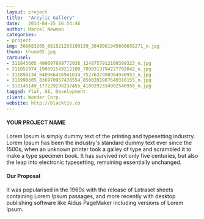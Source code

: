 ```yaml
---
layout: project
title:  "Arcylic Gallery"
date:   2014-04-25 16:54:46
author: Marcel Newman
categories:
- project
img: 309683265_681521293109139_3848061945666658271_n.jpg
thumb: thumb02.jpg
carousel:
- 311843605_490697899772936_1248757912109399323_n.jpg
- 311852974_198691549212109_7099313794227702042_n.jpg
- 311894134_840966416941034_7527637998904940953_n.jpg
- 311998605_836970957438554_8500201987649318155_n.jpg
- 312145149_177229298237455_4100292334902546958_n.jpg
tagged: Flat, UI, Development
client: Wonder Corp.
website: http://blacktie.co
---
```

#### YOUR PROJECT NAME
Lorem Ipsum is simply dummy text of the printing and typesetting industry. Lorem Ipsum has been the industry's standard dummy text ever since the 1500s, when an unknown printer took a galley of type and scrambled it to make a type specimen book. It has survived not only five centuries, but also the leap into electronic typesetting, remaining essentially unchanged.

#### Our Proposal
It was popularised in the 1960s with the release of Letraset sheets containing Lorem Ipsum passages, and more recently with desktop publishing software like Aldus PageMaker including versions of Lorem Ipsum.
